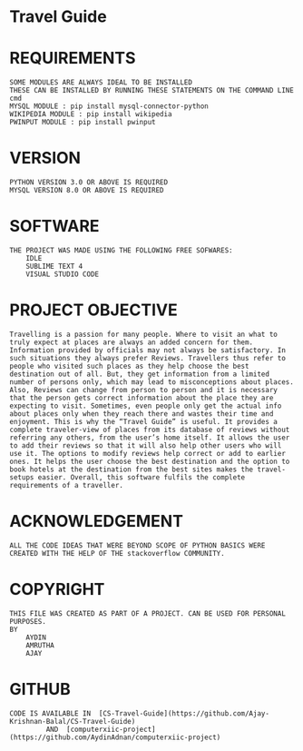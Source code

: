 # Travel Guide

# REQUIREMENTS
	SOME MODULES ARE ALWAYS IDEAL TO BE INSTALLED
	THESE CAN BE INSTALLED BY RUNNING THESE STATEMENTS ON THE COMMAND LINE cmd
	MYSQL MODULE : pip install mysql-connector-python
	WIKIPEDIA MODULE : pip install wikipedia
	PWINPUT MODULE : pip install pwinput

# VERSION 
	PYTHON VERSION 3.0 OR ABOVE IS REQUIRED
	MYSQL VERSION 8.0 OR ABOVE IS REQUIRED

# SOFTWARE
	THE PROJECT WAS MADE USING THE FOLLOWING FREE SOFWARES:
		IDLE
		SUBLIME TEXT 4
		VISUAL STUDIO CODE

# PROJECT OBJECTIVE
	Travelling is a passion for many people. Where to visit an what to truly expect at places are always an added concern for them. Information provided by officials may not always be satisfactory. In such situations they always prefer Reviews. Travellers thus refer to people who visited such places as they help choose the best destination out of all. But, they get information from a limited number of persons only, which may lead to misconceptions about places. Also, Reviews can change from person to person and it is necessary that the person gets correct information about the place they are expecting to visit. Sometimes, even people only get the actual info about places only when they reach there and wastes their time and enjoyment. This is why the “Travel Guide” is useful. It provides a complete traveler-view of places from its database of reviews without referring any others, from the user’s home itself. It allows the user to add their reviews so that it will also help other users who will use it. The options to modify reviews help correct or add to earlier ones. It helps the user choose the best destination and the option to book hotels at the destination from the best sites makes the travel-setups easier. Overall, this software fulfils the complete requirements of a traveller.

# ACKNOWLEDGEMENT
	ALL THE CODE IDEAS THAT WERE BEYOND SCOPE OF PYTHON BASICS WERE CREATED WITH THE HELP OF THE stackoverflow COMMUNITY.

# COPYRIGHT
	THIS FILE WAS CREATED AS PART OF A PROJECT. CAN BE USED FOR PERSONAL PURPOSES.
	BY 
		AYDIN
		AMRUTHA
		AJAY

# GITHUB
	CODE IS AVAILABLE IN  [CS-Travel-Guide](https://github.com/Ajay-Krishnan-Balal/CS-Travel-Guide)
			 AND  [computerxiic-project](https://github.com/AydinAdnan/computerxiic-project)
